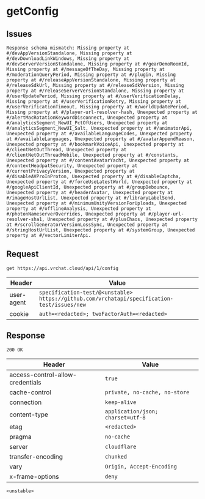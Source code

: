 # getConfig

## Issues
```
Response schema mismatch: Missing property at #/devAppVersionStandalone, Missing property at #/devDownloadLinkWindows, Missing property at #/devServerVersionStandalone, Missing property at #/gearDemoRoomId, Missing property at #/messageOfTheDay, Missing property at #/moderationQueryPeriod, Missing property at #/plugin, Missing property at #/releaseAppVersionStandalone, Missing property at #/releaseSdkUrl, Missing property at #/releaseSdkVersion, Missing property at #/releaseServerVersionStandalone, Missing property at #/userUpdatePeriod, Missing property at #/userVerificationDelay, Missing property at #/userVerificationRetry, Missing property at #/userVerificationTimeout, Missing property at #/worldUpdatePeriod, Missing property at #/player-url-resolver-hash, Unexpected property at #/alertMacRotationKeywordDisconnect, Unexpected property at #/analyticsSegment_NewUI_PctOfUsers, Unexpected property at #/analyticsSegment_NewUI_Salt, Unexpected property at #/animatorApi, Unexpected property at #/availableLanguageCodes, Unexpected property at #/availableLanguages, Unexpected property at #/avatarAppendReason, Unexpected property at #/bookmarkVoiceApi, Unexpected property at #/clientNetOutThread, Unexpected property at #/clientNetOutThreadMobile, Unexpected property at #/constants, Unexpected property at #/contentAvatarYacht, Unexpected property at #/contextHeadpatSecurity, Unexpected property at #/currentPrivacyVersion, Unexpected property at #/disableAVProInProton, Unexpected property at #/disableCaptcha, Unexpected property at #/forceUseLatestWorld, Unexpected property at #/googleApiClientId, Unexpected property at #/groupDebounce, Unexpected property at #/headerAvatar, Unexpected property at #/imageHostUrlList, Unexpected property at #/libraryLabelSend, Unexpected property at #/minimumUnityVersionForUploads, Unexpected property at #/offlineAnalysis, Unexpected property at #/photonNameserverOverrides, Unexpected property at #/player-url-resolver-sha1, Unexpected property at #/plusChaos, Unexpected property at #/scrollGeneratorVersionLossSync, Unexpected property at #/stringHostUrlList, Unexpected property at #/systemGroup, Unexpected property at #/vectorLimiterApi.
```

## Request
`get https://api.vrchat.cloud/api/1/config`

| Header | Value |
| ------ | ----- |
| user-agent | `specification-test/@<unstable> https://github.com/vrchatapi/specification-test/issues/new` |
| cookie | `auth=<redacted>; twoFactorAuth=<redacted>` |


## Response
`200 OK`

| Header | Value |
| ------ | ----- |
| access-control-allow-credentials | `true` |
| cache-control | `private, no-cache, no-store` |
| connection | `keep-alive` |
| content-type | `application/json; charset=utf-8` |
| etag | `<redacted>` |
| pragma | `no-cache` |
| server | `cloudflare` |
| transfer-encoding | `chunked` |
| vary | `Origin, Accept-Encoding` |
| x-frame-options | `deny` |

```jsonc
<unstable>
```
